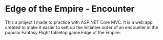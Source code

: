 # Edge of the Empire - Encounter
This a project I made to practice with ASP.NET Core MVC. It is a web app created to make it easier to sett up the initiative order of an encounter in the popular Fantasy Flight tabletop game Edge of the Empire.
